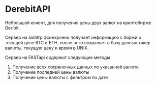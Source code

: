 # DerebitAPI
Небольшой клиент, для получения цены двух валют на криптобирже Deribit. 

Сервер на aiohttp фсинхронно получает информацию с биржи о текущей цене BTC и ETH, после чего сохраняет в базу данных тикер валюты, текущую цену и время в UNIX.

Сервер на FASTapi содержит следующие методы
1. Получение всех сохраненных данных по указанной валюте
2. Получение последней цены валюты
3. Получение цены валюты с фильтром по дате
